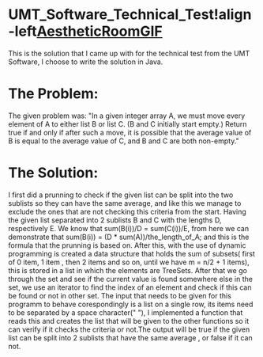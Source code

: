 # UMT_Software_Technical_Test!align-left[AestheticRoomGIF](https://user-images.githubusercontent.com/126677598/227519153-781d3fa8-fe49-4797-9e29-1537d939a784.gif)


This is the solution that I came up with for the technical test from the UMT Software, I choose to write the solution in Java.

# The Problem:
The given problem was:
"In a given integer array A, we must move every element of A to either list B or list C. (B and C
initially start empty.)
Return true if and only if after such a move, it is possible that the average value of B is equal to
the average value of C, and B and C are both non-empty."

# The Solution:
I first did a prunning to check if the given list can be split into the two sublists so they can have the same average, and like this we manage to exclude the ones  that are not checking this criteria from the start. Having the given list separated into 2 sublists B and C with the lengths D, respectively E. We know that sum(B(i))/D = sum(C(i))/E, from here we can demonstrate that sum(B(i)) = (D * sum(A))/the_length_of_A; and this is the formula that the prunning is based on. After this, with the use of dynamic programming is created a data structure that holds the sum of subsets( first of 0 item, 1 item , then 2 items and so on, until we have m = n/2 + 1 items), this is stored in a list in which the elements are TreeSets. After that we go through the set and see if the current value is found somewhere else in the set, we use an iterator to find the index of an element and check if this can be found or not in other set. The input that needs to be given for this programm to behave corespondingly is a list on a single row, its items need to be separated by a space character(" "), I implemented a function that reads this and creates the list that will be given to the other functions so it can verify if it checks the criteria or not.The output will be true if the given list can be split into 2 sublists that have the same average , or false if it can not.

 
